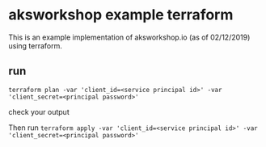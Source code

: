 # aksworkshop example terraform

This is an example implementation of aksworkshop.io (as of 02/12/2019) using terraform.

## run
`terraform plan -var 'client_id=<service principal id>' -var 'client_secret=<principal password>'`

check your output

Then run 
`terraform apply -var 'client_id=<service principal id>' -var 'client_secret=<principal password>'`

